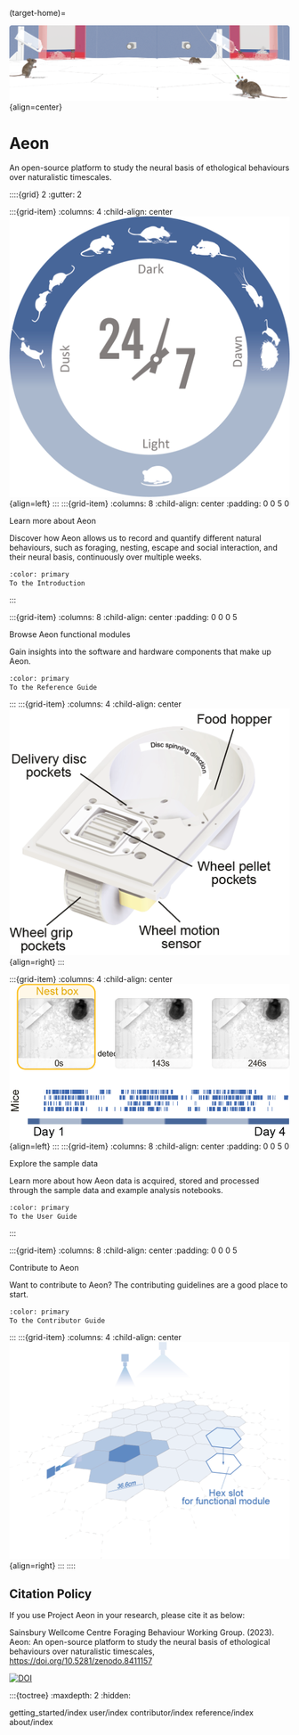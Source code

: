 (target-home)=

![Banner](images/landing-banner.png){align=center}
# Aeon

An open-source platform to study the neural basis of ethological behaviours over naturalistic timescales.

::::{grid} 2
:gutter: 2

:::{grid-item}
:columns: 4
:child-align: center
![247Experiment](images/landing-247.png){align=left}
:::
:::{grid-item}
:columns: 8
:child-align: center
:padding: 0 0 5 0
<p class="h4">Learn more about Aeon</p>

Discover how Aeon allows us to record and quantify different natural behaviours, 
such as foraging, nesting, escape and social interaction, and their neural basis, 
continuously over multiple weeks.

```{button-ref} getting_started/index
:color: primary
To the Introduction
```
:::

:::{grid-item}
:columns: 8
:child-align: center
:padding: 0 0 0 5
<p class="h4">Browse Aeon functional modules</p>

Gain insights into the software and hardware components that make up Aeon.

```{button-ref} reference/index
:color: primary
To the Reference Guide
```
:::
:::{grid-item}
:columns: 4
:child-align: center
![Feeder](images/landing-feeder.png){align=right} 
:::

:::{grid-item}
:columns: 4
:child-align: center
![Sleeping](images/landing-sleeping.png){align=left}
:::
:::{grid-item}
:columns: 8
:child-align: center
:padding: 0 0 5 0
<p class="h4">Explore the sample data</p>

Learn more about how Aeon data is acquired, stored and processed through the sample data and example analysis notebooks.

```{button-ref} user/index
:color: primary
To the User Guide
```
:::

:::{grid-item}
:columns: 8
:child-align: center
:padding: 0 0 0 5
<p class="h4">Contribute to Aeon</p>

Want to contribute to Aeon? The contributing guidelines are a good place to start.

```{button-ref} contributor/index
:color: primary
To the Contributor Guide
```
:::
:::{grid-item}
:columns: 4
:child-align: center
![Hexslot](images/landing-hexslot.png){align=right}
:::
::::

## Citation Policy

If you use Project Aeon in your research, please cite it as below:

Sainsbury Wellcome Centre Foraging Behaviour Working Group. (2023). Aeon: An open-source platform to study the neural basis of ethological behaviours over naturalistic timescales,  https://doi.org/10.5281/zenodo.8411157

[![DOI](https://zenodo.org/badge/DOI/10.5281/zenodo.8411157.svg)](https://zenodo.org/doi/10.5281/zenodo.8411157)

:::{toctree}
:maxdepth: 2
:hidden:

getting_started/index
user/index
contributor/index
reference/index
about/index